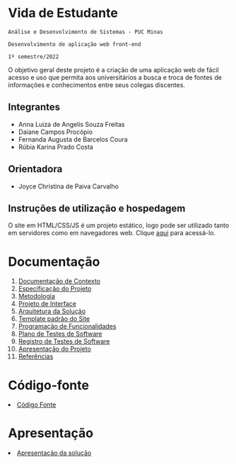 # Vida de Estudante

`Análise e Desenvolvimento de Sistemas - PUC Minas`

`Desenvolvimento de aplicação web front-end`

`1º semestre/2022`

O objetivo geral deste projeto é a criação de uma aplicação web de fácil acesso e uso que permita aos universitários a busca e troca de fontes de informações e conhecimentos entre seus colegas discentes.

## Integrantes

* Anna Luiza de Angelis Souza Freitas
* Daiane Campos Procópio
* Fernanda Augusta de Barcelos Coura
* Rúbia Karina Prado Costa


## Orientadora

* Joyce Christina de Paiva Carvalho

## Instruções de utilização e hospedagem

O site em HTML/CSS/JS é um projeto estático, logo pode ser utilizado tanto em servidores como em navegadores web. Clique <a href="https://icei-puc-minas-pmv-ads.github.io/pmv-ads-2022-1-e1-proj-web-t3-vida-de-estudante/src/paginaHome/index.html">aqui</a> para acessá-lo. 

# Documentação

<ol>
<li><a href="documentos/01-Documentação de Contexto.md"> Documentação de Contexto</a></li>
<li><a href="documentos/02-Especificação do Projeto.md"> Especificação do Projeto</a></li>
<li><a href="documentos/03-Metodologia.md"> Metodologia</a></li>
<li><a href="documentos/04-Projeto de Interface.md"> Projeto de Interface</a></li>
<li><a href="documentos/05-Arquitetura da Solução.md"> Arquitetura da Solução</a></li>
<li><a href="documentos/06-Template padrão do Site.md"> Template padrão do Site</a></li>
<li><a href="documentos/07-Programação de Funcionalidades.md"> Programação de Funcionalidades</a></li>
<li><a href="documentos/08-Plano de Testes de Software.md"> Plano de Testes de Software</a></li>
<li><a href="documentos/09-Registro de Testes de Software.md"> Registro de Testes de Software</a></li>
<li><a href="documentos/10-Apresentação do Projeto.md"> Apresentação do Projeto</a></li>
<li><a href="documentos/11-Referências.md"> Referências</a></li>
</ol>

# Código-fonte

<li><a href="codigo-fonte/README.md"> Código Fonte</a></li>

# Apresentação

<li><a href="apresentacao/README.md"> Apresentação da solução</a></li>
